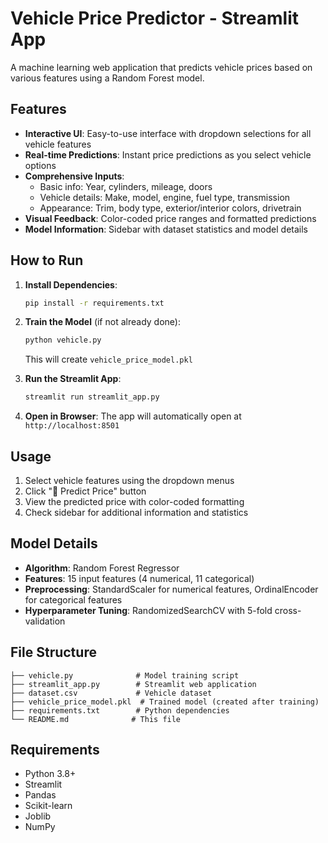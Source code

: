 # Vehicle Price Predictor - Streamlit App

A machine learning web application that predicts vehicle prices based on various features using a Random Forest model.

## Features

- **Interactive UI**: Easy-to-use interface with dropdown selections for all vehicle features
- **Real-time Predictions**: Instant price predictions as you select vehicle options
- **Comprehensive Inputs**: 
  - Basic info: Year, cylinders, mileage, doors
  - Vehicle details: Make, model, engine, fuel type, transmission
  - Appearance: Trim, body type, exterior/interior colors, drivetrain
- **Visual Feedback**: Color-coded price ranges and formatted predictions
- **Model Information**: Sidebar with dataset statistics and model details

## How to Run

1. **Install Dependencies**:
   ```bash
   pip install -r requirements.txt
   ```

2. **Train the Model** (if not already done):
   ```bash
   python vehicle.py
   ```
   This will create `vehicle_price_model.pkl`

3. **Run the Streamlit App**:
   ```bash
   streamlit run streamlit_app.py
   ```

4. **Open in Browser**: The app will automatically open at `http://localhost:8501`

## Usage

1. Select vehicle features using the dropdown menus
2. Click "🔮 Predict Price" button
3. View the predicted price with color-coded formatting
4. Check sidebar for additional information and statistics

## Model Details

- **Algorithm**: Random Forest Regressor
- **Features**: 15 input features (4 numerical, 11 categorical)
- **Preprocessing**: StandardScaler for numerical features, OrdinalEncoder for categorical features
- **Hyperparameter Tuning**: RandomizedSearchCV with 5-fold cross-validation

## File Structure

```
├── vehicle.py              # Model training script
├── streamlit_app.py        # Streamlit web application
├── dataset.csv             # Vehicle dataset
├── vehicle_price_model.pkl  # Trained model (created after training)
├── requirements.txt        # Python dependencies
└── README.md              # This file
```

## Requirements

- Python 3.8+
- Streamlit
- Pandas
- Scikit-learn
- Joblib
- NumPy